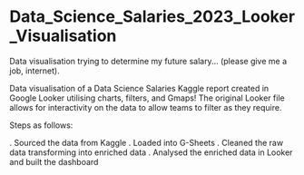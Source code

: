 # Data_Science_Salaries_2023_Looker_Visualisation
Data visualisation trying to determine my future salary... (please give me a job, internet).


Data visualisation of a Data Science Salaries Kaggle report created in Google Looker utilising charts, filters, and Gmaps! The original Looker file allows for interactivity on the data to allow teams to filter as they require.

Steps as follows:

. Sourced the data from Kaggle . Loaded into G-Sheets . Cleaned the raw data transforming into enriched data . Analysed the enriched data in Looker and built the dashboard
